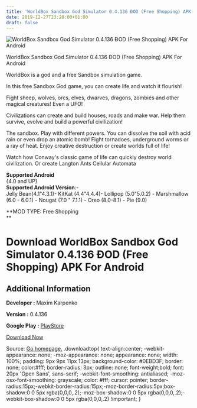 ```yaml
---
title: 'WorldBox Sandbox God Simulator 0.4.136 ÐOD (Free Shopping) APK For Android'
date: 2019-12-27T23:28:00+01:00
draft: false
---
```


![WorldBox Sandbox God Simulator 0.4.136 ÐOD (Free Shopping) APK For Android](https://i0.wp.com/apkhome.net/wp-content/uploads/2019/11/WorldBox-Sandbox-God-Simulator-0.4.136-ÐOD-Free-Shopping.png "WorldBox Sandbox God Simulator 0.4.136 ÐOD (Free Shopping) APK For Android")

  

WorldBox Sandbox God Simulator 0.4.136 ÐOD (Free Shopping) APK For Android

WorldBox is a god and a free Sandbox simulation game.

In this free Sandbox God game, you can create life and watch it flourish!

Fight sheep, wolves, orcs, elves, dwarves, dragons, zombies and other magical creatures! Even a UFO!

Civilizations can create and build houses, roads and make war. Help them survive, evolve and build a powerful civilization!

The sandbox. Play with different powers. You can dissolve the soil with acid rain or even drop an atomic bomb! Fight tornadoes, underground worms or a ray of heat. Enjoy creative destruction or create worlds full of life!

Watch how Conway's classic game of life can quickly destroy world civilization. Or create Langton Ants Cellular Automata

**Supported Android**  
{4.0 and UP}  
**Supported Android Version**:-  
Jelly Bean(4.1"4.3.1)- KitKat (4.4"4.4.4)- Lollipop (5.0"5.0.2) - Marshmallow (6.0 - 6.0.1) - Nougat (7.0 " 7.1.1) - Oreo (8.0-8.1) - Pie (9.0)

**MOD TYPE: Free Shopping  
**

Download WorldBox Sandbox God Simulator 0.4.136 ÐOD (Free Shopping) APK For Android
====================================================================================

Additional Information
----------------------

**Developer :** Maxim Karpenko

**Version :** 0.4.136

**Google Play :** [PlayStore](https://play.google.com/store/apps/details?id=com.mkarpenko.worldbox)

  

[Download Now](https://store4app.co/post/worldbox-sandbox-god-simulator-0-4-136-od-free-shopping-apk-for-android_1574108104)

  
Source: [Go homepage.](https://store4app.co/post/worldbox-sandbox-god-simulator-0-4-136-od-free-shopping-apk-for-android_1574108104) .downloadtop{ text-align:center; -webkit-appearance: none; -moz-appearance: none; appearance: none; width: 100%; padding: 9px 9px 11px 13px; background-color: #0EBD3F; border: none; color:#fff; border-radius: 3px; outline: none; font-weight;bold; font: 20px 'Open Sans', sans-serif; -webkit-font-smoothing: antialiased; -moz-osx-font-smoothing: grayscale; color: #fff; cursor: pointer; border-radius:15px;-webkit-border-radius:15px;-moz-border-radius:5px;box-shadow:0 0 5px rgba(0,0,0,.2);-moz-box-shadow:0 0 5px rgba(0,0,0,.2);-webkit-box-shadow:0 0 5px rgba(0,0,0,.2) !important; }